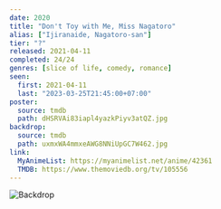 ```yaml
---
date: 2020
title: "Don't Toy with Me, Miss Nagatoro"
alias: ["Ijiranaide, Nagatoro-san"]
tier: "?"
released: 2021-04-11
completed: 24/24
genres: [slice of life, comedy, romance]
seen:
  first: 2021-04-11
  last: "2023-03-25T21:45:00+07:00"
poster:
  source: tmdb
  path: dHSRVAi83iapl4yazkPiyv3atQZ.jpg
backdrop:
  source: tmdb
  path: uxmxWA4mmxeAWG8NNiUpGC7W462.jpg
link:
  MyAnimeList: https://myanimelist.net/anime/42361
  TMDB: https://www.themoviedb.org/tv/105556
---
```


![Backdrop](https://image.tmdb.org/t/p/w1280/kYXjrhd6J7vj0Oot1r1sJIcjwFg.jpg "Source: TMDB")

